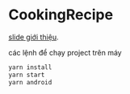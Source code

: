 # CookingRecipe
[slide giới thiệu](https://docs.google.com/presentation/d/18cE4ZNZlH5M8rkRPvnm6uK_qsmndONTkSvj4JIrZi5U/edit#slide=id.p).


các lệnh để chạy project trên máy
```javascript
yarn install
yarn start
yarn android
```

